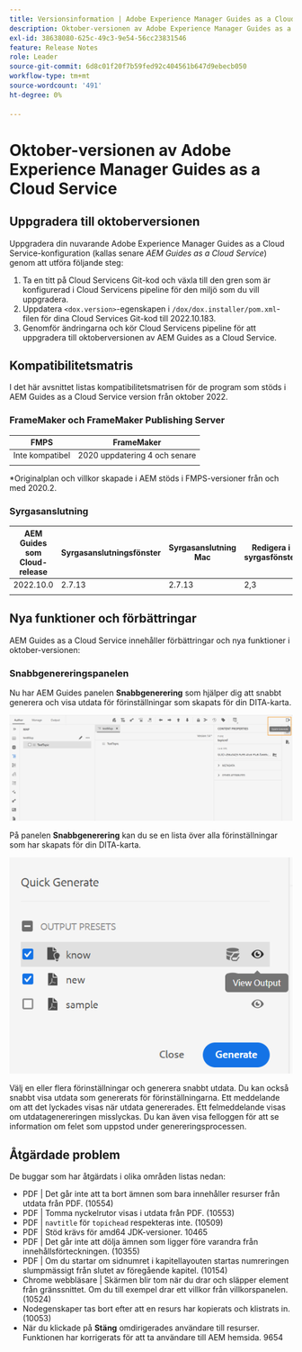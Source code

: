 ```yaml
---
title: Versionsinformation | Adobe Experience Manager Guides as a Cloud Service, oktober 2022-utgåvan
description: Oktober-versionen av Adobe Experience Manager Guides as a Cloud Service
exl-id: 38638080-625c-49c3-9e54-56cc23831546
feature: Release Notes
role: Leader
source-git-commit: 6d8c01f20f7b59fed92c404561b647d9ebecb050
workflow-type: tm+mt
source-wordcount: '491'
ht-degree: 0%

---
```


# Oktober-versionen av Adobe Experience Manager Guides as a Cloud Service

## Uppgradera till oktoberversionen

Uppgradera din nuvarande Adobe Experience Manager Guides as a Cloud Service-konfiguration (kallas senare *AEM Guides as a Cloud Service*) genom att utföra följande steg:
1. Ta en titt på Cloud Servicens Git-kod och växla till den gren som är konfigurerad i Cloud Servicens pipeline för den miljö som du vill uppgradera.
1. Uppdatera `<dox.version>`-egenskapen i `/dox/dox.installer/pom.xml`-filen för dina Cloud Services Git-kod till 2022.10.183.
1. Genomför ändringarna och kör Cloud Servicens pipeline för att uppgradera till oktoberversionen av AEM Guides as a Cloud Service.

## Kompatibilitetsmatris

I det här avsnittet listas kompatibilitetsmatrisen för de program som stöds i AEM Guides as a Cloud Service version från oktober 2022.

### FrameMaker och FrameMaker Publishing Server

| FMPS | FrameMaker |
| --- | --- |
| Inte kompatibel | 2020 uppdatering 4 och senare |
| | |

*Originalplan och villkor skapade i AEM stöds i FMPS-versioner från och med 2020.2.

### Syrgasanslutning

| AEM Guides som Cloud-release | Syrgasanslutningsfönster | Syrgasanslutning Mac | Redigera i syrgasfönster | Redigera i Syrgas Mac |
| --- | --- | --- | --- | --- |
| 2022.10.0 | 2.7.13 | 2.7.13 | 2,3 | 2,3 |
|  |  |  |  |


## Nya funktioner och förbättringar

AEM Guides as a Cloud Service innehåller förbättringar och nya funktioner i oktober-versionen:


### Snabbgenereringspanelen

Nu har AEM Guides panelen **Snabbgenerering** som hjälper dig att snabbt generera och visa utdata för förinställningar som skapats för din DITA-karta.

![Ikon för snabbgenerering](assets/quick-generate-icon.png)

På panelen **Snabbgenerering** kan du se en lista över alla förinställningar som har skapats för din DITA-karta.

![Snabbgenereringspanelen](assets/quick-generate-panel.png)

Välj en eller flera förinställningar och generera snabbt utdata. Du kan också snabbt visa utdata som genererats för förinställningarna. Ett meddelande om att det lyckades visas när utdata genererades. Ett felmeddelande visas om utdatagenereringen misslyckas. Du kan även visa felloggen för att se information om felet som uppstod under genereringsprocessen.


## Åtgärdade problem

De buggar som har åtgärdats i olika områden listas nedan:

* PDF | Det går inte att ta bort ämnen som bara innehåller resurser från utdata från PDF. (10554)
* PDF | Tomma nyckelrutor visas i utdata från PDF. (10553)
* PDF | `navtitle` för `topichead` respekteras inte. (10509)
* PDF | Stöd krävs för amd64 JDK-versioner. 10465
* PDF | Det går inte att dölja ämnen som ligger före varandra från innehållsförteckningen. (10355)
* PDF | Om du startar om sidnumret i kapitellayouten startas numreringen slumpmässigt från slutet av föregående kapitel. (10154)
* Chrome webbläsare | Skärmen blir tom när du drar och släpper element från gränssnittet. Om du till exempel drar ett villkor från villkorspanelen. (10524)
* Nodegenskaper tas bort efter att en resurs har kopierats och klistrats in. (10053)
* När du klickade på **Stäng** omdirigerades användare till resurser. Funktionen har korrigerats för att ta användare till AEM hemsida. 9654
